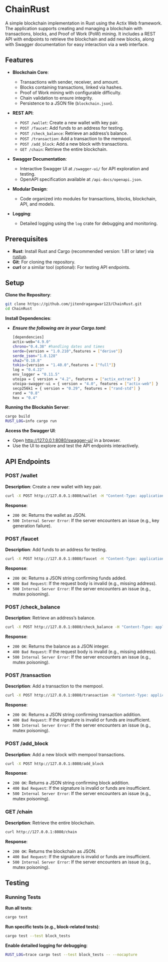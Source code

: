 # ChainRust

A simple blockchain implementation in Rust using the Actix Web framework. The application supports creating and managing a blockchain with transactions, blocks, and Proof of Work (PoW) mining. It includes a REST API with endpoints to retrieve the blockchain and add new blocks, along with Swagger documentation for easy interaction via a web interface.

## Features
- **Blockchain Core**:
  - Transactions with sender, receiver, and amount.
  - Blocks containing transactions, linked via hashes.
  - Proof of Work mining with configurable difficulty.
  - Chain validation to ensure integrity.
  - Persistence to a JSON file (`blockchain.json`).
  
- **REST API**:
  - `POST /wallet`: Create a new wallet with key pair.
  - `POST /faucet`: Add funds to an address for testing.
  - `POST /check_balance`: Retrieve an address’s balance.
  - `POST /transaction`: Add a transaction to the mempool.
  - `POST /add_block`: Add a new block with transactions.
  - `GET /chain`: Retrieve the entire blockchain.

  
- **Swagger Documentation**:
  - Interactive Swagger UI at `/swagger-ui/` for API exploration and testing.
  - OpenAPI specification available at `/api-docs/openapi.json`.

- **Modular Design**:
  - Code organized into modules for transactions, blocks, blockchain, API, and models.
- **Logging**:
  - Detailed logging using the `log` crate for debugging and monitoring.

## Prerequisites
- **Rust**: Install Rust and Cargo (recommended version: 1.81 or later) via [rustup](https://rustup.rs/).
- **Git**: For cloning the repository.
- **curl** or a similar tool (optional): For testing API endpoints.

## Setup
**Clone the Repository**:
   ```bash
   git clone https://github.com/jitendragangwar123/ChainRust.git
   cd ChainRust
   ```
**Install Dependencies**:
  - ***Ensure the following are in your Cargo.toml***:
  
    ```bash
    [dependencies]
    actix-web="4.9.0"
    chrono="0.4.38" #handling dates and times
    serde={version = "1.0.210",features = ["derive"]}
    serde_json="1.0.128"
    sha2="0.10.8"
    tokio={version = "1.40.0",features = ["full"]}
    log = "0.4.22"
    env_logger = "0.11.5"
    utoipa = { version = "4.2", features = ["actix_extras"] }
    utoipa-swagger-ui = { version = "4.0", features = ["actix-web"] }
    secp256k1 = { version = "0.29", features = ["rand-std"] }
    rand = "0.8"
    hex = "0.4"

    ```
**Running the Blockahin Server**:
```bash
cargo build
RUST_LOG=info cargo run
```
**Access the Swagger UI**:
- Open http://127.0.0.1:8080/swagger-ui/ in a browser.
- Use the UI to explore and test the API endpoints interactively.


## API Endpoints

### POST /wallet
**Description**: Create a new wallet with key pair.
```bash
curl -X POST http://127.0.0.1:8080/wallet -H "Content-Type: application/json"
```

**Response**:
- `200 OK`: Returns the wallet as JSON.
- `500 Internal Server Error`: If the server encounters an issue (e.g., key generation failure).

### POST /faucet
**Description**: Add funds to an address for testing.

```bash
curl -X POST http://127.0.0.1:8080/faucet -H "Content-Type: application/json" -d '{"address": "<public_key>"}'
```


**Response**:
- `200 OK`: Returns a JSON string confirming funds added.
- `400 Bad Request`: If the request body is invalid (e.g., missing address).
- `500 Internal Server Error`: If the server encounters an issue (e.g., mutex poisoning).


### POST /check_balance
**Description**: Retrieve an address’s balance.
```bash
curl -X POST http://127.0.0.1:8080/check_balance -H "Content-Type: application/json" -d '{"address": "<public_key>"}'
```

**Response**:
- `200 OK`: Returns the balance as a JSON integer.
- `400 Bad Request`: If the request body is invalid (e.g., missing address).
- `500 Internal Server Error`: If the server encounters an issue (e.g., mutex poisoning).

### POST /transaction
**Description**: Add a transaction to the mempool.

```bash
curl -X POST http://127.0.0.1:8080/transaction -H "Content-Type: application/json" -d '{"sender": "<public_key>", "receiver": "<public_key>", "amount": 50, "private_key": "<sender_private_key>"}'
```

**Response**:
- `200 OK`: Returns a JSON string confirming transaction addition.
- `400 Bad Request`: If the signature is invalid or funds are insufficient.
- `500 Internal Server Error`: If the server encounters an issue (e.g., mutex poisoning).

### POST /add_block
**Description**: Add a new block with mempool transactions.
```bash
curl -X POST http://127.0.0.1:8080/add_block
```

**Response**:
- `200 OK`: Returns a JSON string confirming block addition.
- `400 Bad Request`: If the signature is invalid or funds are insufficient.
- `500 Internal Server Error`: If the server encounters an issue (e.g., mutex poisoning).


### GET /chain
**Description**: Retrieve the entire blockchain.

```bash
curl http://127.0.0.1:8080/chain
```

**Response**:
- `200 OK`: Returns the blockchain as JSON.
- `400 Bad Request`: If the signature is invalid or funds are insufficient.
- `500 Internal Server Error`: If the server encounters an issue (e.g., mutex poisoning).


## Testing
### Running Tests
**Run all tests**:
  ```bash
  cargo test
  ```
**Run specific tests (e.g., block-related tests)**:
  ```bash
  cargo test --test block_tests
  ```
**Enable detailed logging for debugging**:
  ```bash
  RUST_LOG=trace cargo test --test block_tests -- --nocapture
  ```